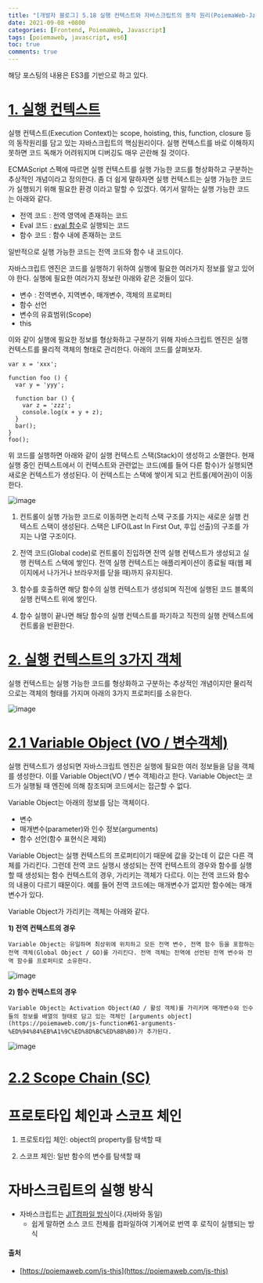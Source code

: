 ```yaml
---
title: "[개발자 블로그] 5.18 실행 컨텍스트와 자바스크립트의 동작 원리(PoiemaWeb-Javascript)"
date: 2021-09-08 +0800
categories: [Frontend, PoiemaWeb, Javascript]
tags: [poiemaweb, javascript, es6]
toc: true
comments: true
---
```


해당 포스팅의 내용은 ES3를 기반으로 하고 있다.

# [1. 실행 컨텍스트](https://poiemaweb.com/js-execution-context#1-%EC%8B%A4%ED%96%89-%EC%BB%A8%ED%85%8D%EC%8A%A4%ED%8A%B8)
실행 컨텍스트(Execution Context)는 scope, hoisting, this, function, closure 등의 동작원리를 담고 있는 자바스크립트의 핵심원리이다. 실행 컨텍스트를 바로 이해하지 못하면 코드 독해가 어려워지며 디버깅도 매우 곤란해 질 것이다.

ECMAScript 스펙에 따르면 실행 컨텍스트를 실행 가능한 코드를 형상화하고 구분하는 추상적인 개념이라고 정의한다. 좀 더 쉽게 말하자면 실행 컨텍스트는 실행 가능한 코드가 실행되기 위해 필요한 환경 이라고 말할 수 있겠다. 여기서 말하는 실행 가능한 코드는 아래와 같다.

- 전역 코드 : 전역 영역에 존재하는 코드
- Eval 코드 : [eval 함수](https://poiemaweb.com/js-built-in-object#2121-eval)로 실행되는 코드
- 함수 코드 : 함수 내에 존재하는 코드

일반적으로 실행 가능한 코드는 전역 코드와 함수 내 코드이다.

자바스크립트 엔진은 코드를 실행하기 위하여 실행에 필요한 여러가지 정보를 알고 있어야 한다. 실행에 필요한 여러가지 정보란 아래와 같은 것들이 있다.

- 변수 : 전역변수, 지역변수, 매개변수, 객체의 프로퍼티
- 함수 선언
- 변수의 유효범위(Scope)
- this

이와 같이 실행에 필요한 정보를 형상화하고 구분하기 위해 자바스크립트 엔진은 실행 컨텍스트를 물리적 객체의 형태로 관리한다. 아래의 코드를 살펴보자.

~~~
var x = 'xxx';

function foo () {
  var y = 'yyy';

  function bar () {
    var z = 'zzz';
    console.log(x + y + z);
  }
  bar();
}
foo();
~~~

위 코드를 실행하면 아래와 같이 실행 컨텍스트 스택(Stack)이 생성하고 소멸한다. 현재 실행 중인 컨텍스트에서 이 컨텍스트와 관련없는 코드(예를 들어 다른 함수)가 실행되면 새로운 컨텍스트가 생성된다. 이 컨텍스트는 스택에 쌓이게 되고 컨트롤(제어권)이 이동한다.

![image](https://user-images.githubusercontent.com/44339530/132434574-bd8bec7d-1d01-4627-8d4d-e0c0f21020f5.png)

1) 컨트롤이 실행 가능한 코드로 이동하면 논리적 스택 구조를 가지는 새로운 실행 컨텍스트 스택이 생성된다. 스택은 LIFO(Last In First Out, 후입 선출)의 구조를 가지는 나열 구조이다.

2) 전역 코드(Global code)로 컨트롤이 진입하면 전역 실행 컨텍스트가 생성되고 실행 컨텍스트 스택에 쌓인다. 전역 실행 컨텍스트는 애플리케이션이 종료될 때(웹 페이지에서 나가거나 브라우저를 닫을 때)까지 유지된다.

3) 함수를 호출하면 해당 함수의 실행 컨텍스트가 생성되며 직전에 실행된 코드 블록의 실행 컨텍스트 위에 쌓인다.

4) 함수 실행이 끝나면 해당 함수의 실행 컨텍스트를 파기하고 직전의 실행 컨텍스트에 컨트롤을 반환한다.

# [2. 실행 컨텍스트의 3가지 객체](https://poiemaweb.com/js-execution-context#2-%EC%8B%A4%ED%96%89-%EC%BB%A8%ED%85%8D%EC%8A%A4%ED%8A%B8%EC%9D%98-3%EA%B0%80%EC%A7%80-%EA%B0%9D%EC%B2%B4)
실행 컨텍스트는 실행 가능한 코드를 형상화하고 구분하는 추상적인 개념이지만 물리적으로는 객체의 형태를 가지며 아래의 3가지 프로퍼티를 소유한다.

![image](https://user-images.githubusercontent.com/44339530/132434752-1295e536-aa06-4c67-a2a5-4f7865e56e28.png)

# [2.1 Variable Object (VO / 변수객체)](https://poiemaweb.com/js-execution-context#21-variable-object-vo--%EB%B3%80%EC%88%98%EA%B0%9D%EC%B2%B4)
실행 컨텍스트가 생성되면 자바스크립트 엔진은 실행에 필요한 여러 정보들을 담을 객체를 생성한다. 이를 Variable Object(VO / 변수 객체)라고 한다. Variable Object는 코드가 실행될 때 엔진에 의해 참조되며 코드에서는 접근할 수 없다.

Variable Object는 아래의 정보를 담는 객체이다.
- 변수
- 매개변수(parameter)와 인수 정보(arguments)
- 함수 선언(함수 표현식은 제외)

Variable Object는 실행 컨텍스트의 프로퍼티이기 때문에 값을 갖는데 이 값은 다른 객체를 가리킨다. 그런데 전역 코드 실행시 생성되는 전역 컨텍스트의 경우와 함수를 실행할 때 생성되는 함수 컨텍스트의 경우, 가리키는 객체가 다르다. 이는 전역 코드와 함수의 내용이 다르기 때문이다. 예를 들어 전역 코드에는 매개변수가 없지만 함수에는 매개변수가 있다.

Variable Object가 가리키는 객체는 아래와 같다.

<b>1) 전역 컨텍스트의 경우</b>

~~~
Variable Object는 유일하며 최상위에 위치하고 모든 전역 변수, 전역 함수 등을 포함하는 전역 객체(Global Object / GO)를 가리킨다. 전역 객체는 전역에 선언된 전역 변수와 전역 함수를 프로퍼티로 소유한다.
~~~

![image](https://user-images.githubusercontent.com/44339530/132435114-0113bea3-6d41-4591-8631-8a7315e2d3bd.png)

<b>2) 함수 컨텍스트의 경우</b>

~~~
Variable Object는 Activation Object(AO / 활성 객체)를 가리키며 매개변수와 인수들의 정보를 배열의 형태로 담고 있는 객체인 [arguments object](https://poiemaweb.com/js-function#61-arguments-%ED%94%84%EB%A1%9C%ED%8D%BC%ED%8B%B0)가 추가된다.
~~~

![image](https://user-images.githubusercontent.com/44339530/132435205-fee91e1b-5c77-4baf-8ad0-d35b0a7f2d09.png)

# [2.2 Scope Chain (SC)](https://poiemaweb.com/js-execution-context#22-scope-chain-sc)




# 프로토타입 체인과 스코프 체인

1) 프로토타입 체인: object의 property를 탐색할 때

2) 스코프 체인: 일반 함수의 변수를 탐색할 때

# 자바스크립트의 실행 방식
- 자바스크립트는 [JIT컴파일 방식](https://ko.wikipedia.org/wiki/JIT_%EC%BB%B4%ED%8C%8C%EC%9D%BC)이다.(자바와 동일)
  - 쉽게 말하면 소스 코드 전체를 컴파일하여 기계어로 번역 후 로직이 실행되는 방식

#### 출처
- [https://poiemaweb.com/js-this](https://poiemaweb.com/js-this)